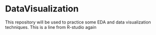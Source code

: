 # DataVisualization
This repository will be used to practice some EDA and data visualization techniques. This is a line from R-studio again

